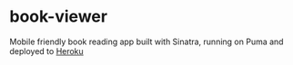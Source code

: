# book-viewer
Mobile friendly book reading app built with Sinatra, running on Puma and deployed to [Heroku](https://todo-app-sequel.herokuapp.com/lists)
